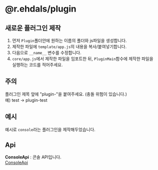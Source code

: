 # @r.ehdals/plugin

## 새로운 플러그인 제작
1. 먼저 `Plugin`폴더안에 원하는 이름의 폴더와 js파일을 생성합니다.  
2. 제작한 파일에 `template/app.js`의 내용을 복사/붙여넣기합니다.
3. 다음으로 `__name__` 변수를 수정합니다.
4. `core/app.js`에서 제작한 파일을 임포트한 뒤, `PluginMain`함수에 제작한 파일을 실행하는 코드를 적어주세요.

## 주의
플러그인 제목 앞에 "plugin-"을 붙여주세요. (충돌 위험이 있습니다.)  
예) test -> plugin-test

## 예시
예시로 `console`라는 플러그인을 제작해두었습니다.  

## Api
**ConsoleApi** : 콘솔 API입니다.  
[ConsoleApi](./core/api/console.js)